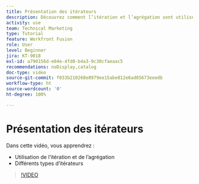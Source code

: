 ```yaml
---
title: Présentation des itérateurs
description: Découvrez comment l’itération et l’agrégation sont utilisées, ainsi que les différents types d’itérateurs dans  [!DNL Adobe Workfront Fusion].
activity: use
team: Technical Marketing
type: Tutorial
feature: Workfront Fusion
role: User
level: Beginner
jira: KT-9018
exl-id: a790156d-e04e-4fd0-b4a3-9c30cfaeaac5
recommendations: noDisplay,catalog
doc-type: video
source-git-commit: f033b210268e8979ee15abe812e6ad85673eeedb
workflow-type: ht
source-wordcount: '0'
ht-degree: 100%

---
```


# Présentation des itérateurs

Dans cette vidéo, vous apprendrez :

* Utilisation de l’itération et de l’agrégation
* Différents types d’itérateurs

>[!VIDEO](https://video.tv.adobe.com/v/335277/?quality=12&learn=on)
